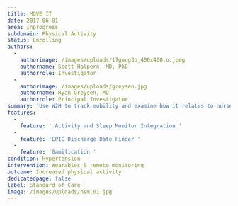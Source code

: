 ```yaml
---
title: MOVE IT
date: 2017-06-01
area: inprogress
subdomain: Physical Activity
status: Enrolling
authors:
  - 
    authorimage: /images/uploads/17goug3o_400x400.o.jpeg
    authorname: Scott Halpern, MD, PhD
    authorrole: Investigator
  - 
    authorimage: /images/uploads/greysen.jpg
    authorname: Ryan Greysen, MD
    authorrole: Principal Investigator
summary: 'Use W2H to track mobility and examine how it relates to nurse mobility assessment scores; W2H would be used to passively collect data via wearable. Partnered with Scott Halpern for testing $ in enrollment - now looking at cancer patients as well- recruiting from Cancer floors - enrollment incentives Control- mobility assessment Intervention- told mobility score and mobility assessment 1 daily feedback message Target for intervention arm participants: Participants in the intervention arm will have a weekly step goal that increases from baseline by 10% each week of the intervention (12 weeks) with a maximum of 10,000 steps'
features:
  - 
    feature: ' Activity and Sleep Monitor Integration '
  - 
    feature: 'EPIC Discharge Date Finder '
  - 
    feature: 'Gamification '
condition: Hypertension
intervention: Wearables & remote monitoring
outcome: Increased physical activity
dedicatedpage: false
label: Standard of Care 
image: /images/uploads/hsm.01.jpg
---
```

